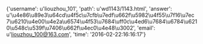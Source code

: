 {'username': u'liouzhou_101', 'path': u'wd1143/1143.html', 'answer': u'\u4e86\u89e3\u64cd\u4f5c\u7cfb\u7edf\u662f\u5982\u4f55\u7f16\u7ec7\u6210\u4e00\u4e2a\u6574\u4f53\u7684\uff0c\u4ed6\u7684\u6784\u6210\u548c\u539f\u7406\u662f\u4ec0\u4e48\u3002', 'email': u'liouzhou_100@163.com', 'time': '2016-02-22:16:16:17'}